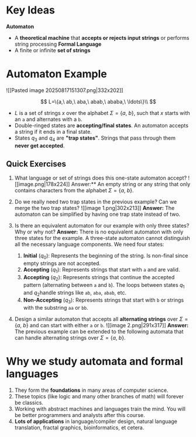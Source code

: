 # Key Ideas
**Automaton**
- A **theoretical machine** that **accepts or rejects input strings** or performs string processing
**Formal Language**
- A finite or infinite **set of strings**
# Automaton Example
![[Pasted image 20250817151307.png|332x202]]

$$
L=\{a,\ ab,\ aba,\ abab,\ ababa,\ \ldots\}\\
$$
- $L$ is a set of strings $x$ over the alphabet $\Sigma=\{a,\ b\}$, such that $x$ starts with an `a` and alternates with a `b`.
- Double-ringed states are **accepting/final states**. An automaton accepts a string if it ends in a final state.
- States $q_3$ and $q_4$ are **"trap states"**. Strings that pass through them **never get accepted**.
## Quick Exercises

1. What language or set of strings does this one-state automaton accept?
	![[image.png|178x224]]
	Answer:** An empty string or any string that only contains characters from the alphabet $\Sigma = \{a,\ b\}$.

2. Do we really need two trap states in the previous example? Can we merge the two trap states?
	![[image 1.png|302x213]]
    **Answer:** The automaton can be simplified by having one trap state instead of two.

4. Is there an equivalent automaton for our example with only three states? Why or why not?
    **Answer:** There is no equivalent automaton with only three states for the example. A three-state automaton cannot distinguish all the necessary language components. We need four states:
    1. **Initial** ($q_0$): Represents the beginning of the string. Is non-final since empty strings are not accepted.
    2. **Accepting** ($q_1$): Represents strings that start with `a` and are valid.
    3. **Accepting** ($q_2$): Represents strings that continue the accepted pattern (alternating between `a` and `b`). The loops between states $q_1$ and $q_2$handle strings like `ab`, `aba`, `abab`, etc.
    4.  **Non-Accepting** ($q_3$): Represents strings that start with `b` or strings with the substring `aa` or `bb`.

5. Design a similar automaton that accepts all **alternating strings** over $\Sigma=\{a,\ b\}$ and can start with either `a` or `b`.
	![[image 2.png|291x317]]
	**Answer:** The previous example can be extended to the following automata that can handle alternating strings over $\Sigma=\{a,\ b\}$.
# Why we study automata and formal languages

1. They form the **foundations** in many areas of computer science.
2. These topics (like logic and many other branches of math) will forever be classics.
3. Working with abstract machines and languages train the mind. You will be better programmers and analysts after this course.
4. **Lots of applications** in language/compiler design, natural language translation, fractal graphics, bioinformatics, et cetera.

